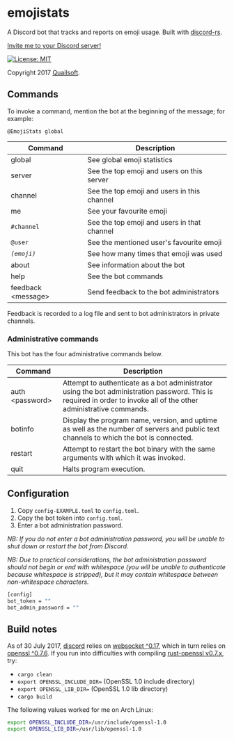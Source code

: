 # emojistats

A Discord bot that tracks and reports on emoji usage. Built with [discord-rs](https://github.com/SpaceManiac/discord-rs).

[Invite me to your Discord server!](https://discordapp.com/oauth2/authorize?permissions=0&client_id=311524286429003787&scope=bot)

[![License: MIT](https://img.shields.io/badge/License-MIT-blue.svg)](https://opensource.org/licenses/MIT)

Copyright 2017 [Quailsoft](https://www.quailsoft.org/).

## Commands

To invoke a command, mention the bot at the beginning of the message; for example:

```
@EmojiStats global
```

|Command|Description|
|-|-|
|global|See global emoji statistics|
|server|See the top emoji and users on this server|
|channel|See the top emoji and users in this channel|
|me|See your favourite emoji|
|`#channel`|See the top emoji and users in that channel|
|`@user`|See the mentioned user's favourite emoji|
|*`(emoji)`*|See how many times that emoji was used|
|about|See information about the bot|
|help|See the bot commands|
|feedback &lt;message&gt;|Send feedback to the bot administrators|

Feedback is recorded to a log file and sent to bot administrators in private channels.

### Administrative commands

This bot has the four administrative commands below.

|Command|Description|
|-|-|
|auth &lt;password&gt;|Attempt to authenticate as a bot administrator using the bot administration password. This is required in order to invoke all of the other administrative commands.|
|botinfo|Display the program name, version, and uptime as well as the number of servers and public text channels to which the bot is connected.|
|restart|Attempt to restart the bot binary with the same arguments with which it was invoked.|
|quit|Halts program execution.|

## Configuration

1. Copy `config-EXAMPLE.toml` to `config.toml`.
2. Copy the bot token into `config.toml`.
3. Enter a bot administration password.

*NB: If you do not enter a bot administration password, you will be unable to shut down or restart the bot from Discord.*

*NB: Due to practical considerations, the bot administration password should not begin or end with whitespace (you will be unable to authenticate because whitespace is stripped), but it may contain whitespace between non-whitespace characters.*

```bash
[config]
bot_token = ""
bot_admin_password = ""
```

## Build notes

As of 30 July 2017, [discord](https://crates.io/crates/discord/0.8.0) relies on [websocket ^0.17](https://crates.io/crates/websocket/0.17.1), which in turn relies on [openssl ^0.7.6](https://crates.io/crates/websocket/0.17.1). If you run into difficulties with compiling [rust-openssl v0.7.x](https://github.com/sfackler/rust-openssl/blob/b8fb29db5c246175a096260eacca38180cd77dd0/README.md), try:

- `cargo clean`
- `export OPENSSL_INCLUDE_DIR=` (OpenSSL 1.0 include directory)
- `export OPENSSL_LIB_DIR=` (OpenSSL 1.0 lib directory)
- `cargo build`

The following values worked for me on Arch Linux:

```bash
export OPENSSL_INCLUDE_DIR=/usr/include/openssl-1.0
export OPENSSL_LIB_DIR=/usr/lib/openssl-1.0
```
